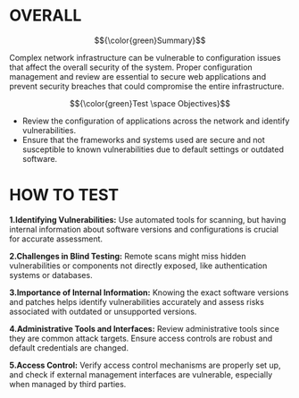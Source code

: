 # OVERALL #

$${\color{green}Summary}$$	

Complex network infrastructure can be vulnerable to configuration issues that affect the overall security of the system. Proper configuration management and review are essential to secure web applications and prevent security breaches that could compromise the entire infrastructure.

$${\color{green}Test \space Objectives}$$	

- Review the configuration of applications across the network and identify vulnerabilities.
- Ensure that the frameworks and systems used are secure and not susceptible to known vulnerabilities due to default settings or outdated software.

# HOW TO TEST #

**1.Identifying Vulnerabilities:** Use automated tools for scanning, but having internal information about software versions and configurations is crucial for accurate assessment.

**2.Challenges in Blind Testing:** Remote scans might miss hidden vulnerabilities or components not directly exposed, like authentication systems or databases.

**3.Importance of Internal Information:** Knowing the exact software versions and patches helps identify vulnerabilities accurately and assess risks associated with outdated or unsupported versions.

**4.Administrative Tools and Interfaces:** Review administrative tools since they are common attack targets. Ensure access controls are robust and default credentials are changed.

**5.Access Control:** Verify access control mechanisms are properly set up, and check if external management interfaces are vulnerable, especially when managed by third parties.
